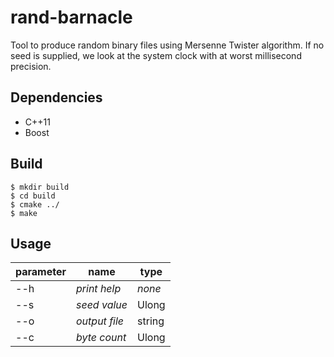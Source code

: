 # rand-barnacle
Tool to produce random binary files using Mersenne Twister algorithm. If no seed is supplied, we look at the system clock with at worst millisecond precision.

## Dependencies
* C++11
* Boost

## Build
```shell
$ mkdir build
$ cd build
$ cmake ../
$ make
```

## Usage

parameter | name | type
---|---|---
--h | *print help* | *none*
--s | *seed value* | Ulong
--o | *output file* | string
--c | *byte count* | Ulong
